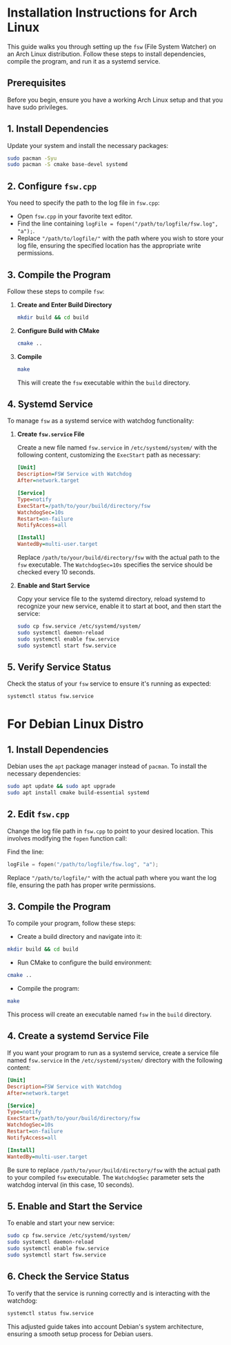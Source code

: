 # Installation Instructions for Arch Linux

This guide walks you through setting up the `fsw` (File System Watcher) on an Arch Linux distribution. Follow these steps to install dependencies, compile the program, and run it as a systemd service.

## Prerequisites

Before you begin, ensure you have a working Arch Linux setup and that you have sudo privileges.

## 1. Install Dependencies

Update your system and install the necessary packages:

```bash
sudo pacman -Syu
sudo pacman -S cmake base-devel systemd
```

## 2. Configure `fsw.cpp`

You need to specify the path to the log file in `fsw.cpp`:

- Open `fsw.cpp` in your favorite text editor.
- Find the line containing `logFile = fopen("/path/to/logfile/fsw.log", "a");`.
- Replace `"/path/to/logfile/"` with the path where you wish to store your log file, ensuring the specified location has the appropriate write permissions.

## 3. Compile the Program

Follow these steps to compile `fsw`:

1. **Create and Enter Build Directory**
    ```bash
    mkdir build && cd build
    ```
   
2. **Configure Build with CMake**
    ```bash
    cmake ..
    ```

3. **Compile**
    ```bash
    make
    ```
   
   This will create the `fsw` executable within the `build` directory.

## 4. Systemd Service

To manage `fsw` as a systemd service with watchdog functionality:

1. **Create `fsw.service` File**

   Create a new file named `fsw.service` in `/etc/systemd/system/` with the following content, customizing the `ExecStart` path as necessary:

    ```ini
    [Unit]
    Description=FSW Service with Watchdog
    After=network.target

    [Service]
    Type=notify
    ExecStart=/path/to/your/build/directory/fsw
    WatchdogSec=10s
    Restart=on-failure
    NotifyAccess=all

    [Install]
    WantedBy=multi-user.target
    ```

   Replace `/path/to/your/build/directory/fsw` with the actual path to the `fsw` executable. The `WatchdogSec=10s` specifies the service should be checked every 10 seconds.

2. **Enable and Start Service**
   
   Copy your service file to the systemd directory, reload systemd to recognize your new service, enable it to start at boot, and then start the service:

    ```bash
    sudo cp fsw.service /etc/systemd/system/
    sudo systemctl daemon-reload
    sudo systemctl enable fsw.service
    sudo systemctl start fsw.service
    ```

## 5. Verify Service Status

Check the status of your `fsw` service to ensure it's running as expected:

```bash
systemctl status fsw.service
```






# For Debian Linux Distro

## 1. Install Dependencies

Debian uses the `apt` package manager instead of `pacman`. To install the necessary dependencies:

```bash
sudo apt update && sudo apt upgrade
sudo apt install cmake build-essential systemd
```

## 2. Edit `fsw.cpp`

Change the log file path in `fsw.cpp` to point to your desired location. This involves modifying the `fopen` function call:

Find the line:
```cpp
logFile = fopen("/path/to/logfile/fsw.log", "a");
```

Replace `"/path/to/logfile/"` with the actual path where you want the log file, ensuring the path has proper write permissions.

## 3. Compile the Program

To compile your program, follow these steps:

- Create a build directory and navigate into it:
```bash
mkdir build && cd build
```

- Run CMake to configure the build environment:
```bash
cmake ..
```

- Compile the program:
```bash
make
```

This process will create an executable named `fsw` in the `build` directory.

## 4. Create a systemd Service File

If you want your program to run as a systemd service, create a service file named `fsw.service` in the `/etc/systemd/system/` directory with the following content:

```ini
[Unit]
Description=FSW Service with Watchdog
After=network.target

[Service]
Type=notify
ExecStart=/path/to/your/build/directory/fsw
WatchdogSec=10s
Restart=on-failure
NotifyAccess=all

[Install]
WantedBy=multi-user.target
```

Be sure to replace `/path/to/your/build/directory/fsw` with the actual path to your compiled `fsw` executable. The `WatchdogSec` parameter sets the watchdog interval (in this case, 10 seconds).

## 5. Enable and Start the Service

To enable and start your new service:

```bash
sudo cp fsw.service /etc/systemd/system/
sudo systemctl daemon-reload
sudo systemctl enable fsw.service
sudo systemctl start fsw.service
```

## 6. Check the Service Status

To verify that the service is running correctly and is interacting with the watchdog:

```bash
systemctl status fsw.service
```

This adjusted guide takes into account Debian's system architecture, ensuring a smooth setup process for Debian users.
